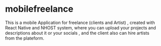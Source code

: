 # mobilefreelance
This is a mobile Application for freelance (clients and Artist) , created with React Native and NHOST system, where you can upload your projects and descriptions about it or your socials , and the client  also can hire artists from the plateform.   
